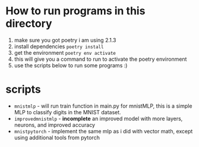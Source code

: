 # How to run programs in this directory
1. make sure you got poetry i am using 2.1.3
2. install dependencies `poetry install`
3. get the environment `poetry env activate`
4. this will give you a command to run to activate the poetry environment
5. use the scripts below to run some programs :)

# scripts

- `mnistmlp` - will run train function in main.py for mnistMLP, this is a simple MLP to classify digits in the MNIST dataset.
- `improvedmnistmlp` - **incomplete** an improved model with more layers, neurons, and improved accuracy
- `mnistpytorch` - implement the same mlp as i did with vector math, except using additional tools from pytorch